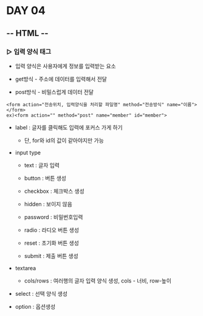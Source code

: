 # DAY 04

## -- HTML --

### ▷ 입력 양식 태그

- 입력 양식은 사용자에게 정보를 입력받는 요소

- get방식 - 주소에 데이터를 입력해서 전달
- post방식 - 비밀스럽게 데이터 전달

~~~
<form action="전송위치, 입력양식을 처리할 파일명" method="전송방식" name="이름"></form>
ex)<form action="" method="post" name="member" id="member">

~~~

- label : 글자를 클릭해도 입력에 포커스 가게 하기

  - 단, for와 id의 값이 같아야지만 가능

- input type

  - text : 글자 입력

  - button : 버튼 생성

  - checkbox : 체크박스 생성

  - hidden : 보이지 않음

  - password : 비밀번호입력

  - radio : 라디오 버튼 생성

  - reset : 초기화 버튼 생성

  - submit : 제출 버튼 생성

- textarea 
  -  cols/rows : 여러행의 글자 입력 양식 생성, cols - 너비, row-높이
- select : 선택 양식 생성
- option : 옵션생성